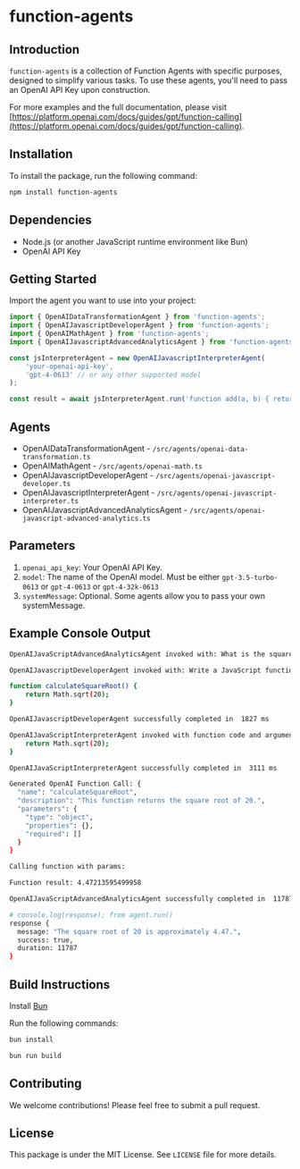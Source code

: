 # function-agents

## Introduction

`function-agents` is a collection of Function Agents with specific purposes, designed to simplify various tasks. To use these agents, you'll need to pass an OpenAI API Key upon construction.

For more examples and the full documentation, please visit [https://platform.openai.com/docs/guides/gpt/function-calling](https://platform.openai.com/docs/guides/gpt/function-calling).

## Installation

To install the package, run the following command:

```bash
npm install function-agents
```

## Dependencies

-   Node.js (or another JavaScript runtime environment like Bun)
-   OpenAI API Key

## Getting Started

Import the agent you want to use into your project:

```typescript
import { OpenAIDataTransformationAgent } from 'function-agents';
import { OpenAIJavascriptDeveloperAgent } from 'function-agents';
import { OpenAIMathAgent } from 'function-agents';
import { OpenAIJavascriptAdvancedAnalyticsAgent } from 'function-agents';

const jsInterpreterAgent = new OpenAIJavascriptInterpreterAgent(
    'your-openai-api-key',
    'gpt-4-0613' // or any other supported model
);

const result = await jsInterpreterAgent.run('function add(a, b) { return a + b; }');
```

## Agents
* OpenAIDataTransformationAgent - `/src/agents/openai-data-transformation.ts`
* OpenAIMathAgent - `/src/agents/openai-math.ts`
* OpenAIJavascriptDeveloperAgent - `/src/agents/openai-javascript-developer.ts`
* OpenAIJavascriptInterpreterAgent - `/src/agents/openai-javascript-interpreter.ts`
* OpenAIJavascriptAdvancedAnalyticsAgent - `/src/agents/openai-javascript-advanced-analytics.ts`

## Parameters

1. `openai_api_key`: Your OpenAI API Key.
2. `model`: The name of the OpenAI model. Must be either `gpt-3.5-turbo-0613` or `gpt-4-0613` or `gpt-4-32k-0613`
3. `systemMessage`: Optional. Some agents allow you to pass your own systemMessage.

## Example Console Output

```bash
OpenAIJavaScriptAdvancedAnalyticsAgent invoked with: What is the square root of 20? 

OpenAIJavascriptDeveloperAgent invoked with: Write a JavaScript function to calculate the square root of 20.

function calculateSquareRoot() {
    return Math.sqrt(20);
}

OpenAIJavascriptDeveloperAgent successfully completed in  1827 ms

OpenAIJavaScriptInterpreterAgent invoked with function code and arguments: function calculateSquareRoot() {
    return Math.sqrt(20);
} 

OpenAIJavaScriptInterpreterAgent successfully completed in  3111 ms

Generated OpenAI Function Call: {
  "name": "calculateSquareRoot",
  "description": "This function returns the square root of 20.",
  "parameters": {
    "type": "object",
    "properties": {},
    "required": []
  }
}

Calling function with params: 

Function result: 4.47213595499958

OpenAIJavaScriptAdvancedAnalyticsAgent successfully completed in  11787 ms

# console.log(response); from agent.run()
response {
  message: "The square root of 20 is approximately 4.47.",
  success: true,
  duration: 11787
}
```

## Build Instructions

Install [Bun](https://bun.sh/)

Run the following commands:

```bash
bun install

bun run build
```

## Contributing

We welcome contributions! Please feel free to submit a pull request.

## License

This package is under the MIT License. See `LICENSE` file for more details.
